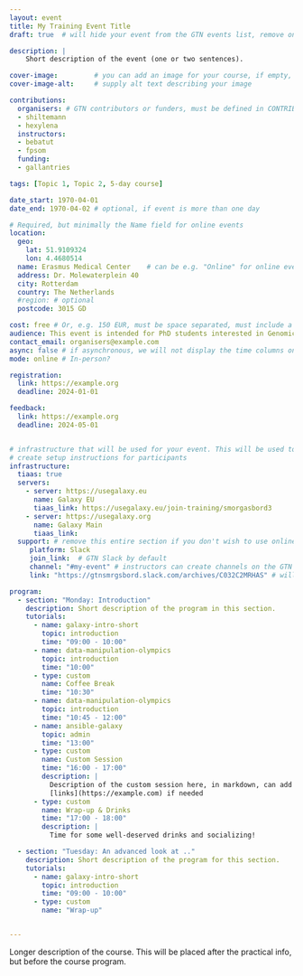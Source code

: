 ```yaml
---
layout: event
title: My Training Event Title
draft: true  # will hide your event from the GTN events list, remove once you are ready to announce your event

description: |
    Short description of the event (one or two sentences).

cover-image:         # you can add an image for your course, if empty, the GTN logo will be used
cover-image-alt:     # supply alt text describing your image

contributions:
  organisers: # GTN contributors or funders, must be defined in CONTRIBUTORS.yaml
  - shiltemann
  - hexylena
  instructors:
  - bebatut
  - fpsom
  funding:
  - gallantries

tags: [Topic 1, Topic 2, 5-day course]

date_start: 1970-04-01
date_end: 1970-04-02 # optional, if event is more than one day

# Required, but minimally the Name field for online events
location:
  geo:
    lat: 51.9109324
    lon: 4.4680514
  name: Erasmus Medical Center    # can be e.g. "Online" for online events (and leave the rest empty)
  address: Dr. Molewaterplein 40
  city: Rotterdam
  country: The Netherlands
  #region: # optional
  postcode: 3015 GD

cost: free # Or, e.g. 150 EUR, must be space separated, must include a currency in ISO 4217 format
audience: This event is intended for PhD students interested in Genomics. A basic knowledge in R is useful but not required.
contact_email: organisers@example.com
async: false # if asynchronous, we will not display the time columns on the program
mode: online # In-person?

registration:
  link: https://example.org
  deadline: 2024-01-01

feedback:
  link: https://example.org
  deadline: 2024-05-01


# infrastructure that will be used for your event. This will be used to
# create setup instructions for participants
infrastructure:
  tiaas: true
  servers:
    - server: https://usegalaxy.eu
      name: Galaxy EU
      tiaas_link: https://usegalaxy.eu/join-training/smorgasbord3
    - server: https://usegalaxy.org
      name: Galaxy Main
      tiaas_link:
  support: # remove this entire section if you don't wish to use online support platform (e.g. for in-person training)
     platform: Slack
     join_link:  # GTN Slack by default
     channel: "#my-event" # instructors can create channels on the GTN slack themselves.
     link: "https://gtnsmrgsbord.slack.com/archives/C032C2MRHAS" # will use the #general channel on GTN slack by default.

program:
  - section: "Monday: Introduction"
    description: Short description of the program in this section.
    tutorials:
      - name: galaxy-intro-short
        topic: introduction
        time: "09:00 - 10:00"
      - name: data-manipulation-olympics
        topic: introduction
        time: "10:00"
      - type: custom
        name: Coffee Break
        time: "10:30"
      - name: data-manipulation-olympics
        topic: introduction
        time: "10:45 - 12:00"
      - name: ansible-galaxy
        topic: admin
        time: "13:00"
      - type: custom
        name: Custom Session
        time: "16:00 - 17:00"
        description: |
          Description of the custom session here, in markdown, can add
          [links](https://example.com) if needed
      - type: custom
        name: Wrap-up & Drinks
        time: "17:00 - 18:00"
        description: |
          Time for some well-deserved drinks and socializing!

  - section: "Tuesday: An advanced look at .."
    description: Short description of the program for this section.
    tutorials:
      - name: galaxy-intro-short
        topic: introduction
        time: "09:00 - 10:00"
      - type: custom
        name: "Wrap-up"


---
```


Longer description of the course. This will be placed after the practical info, but before the course program.
